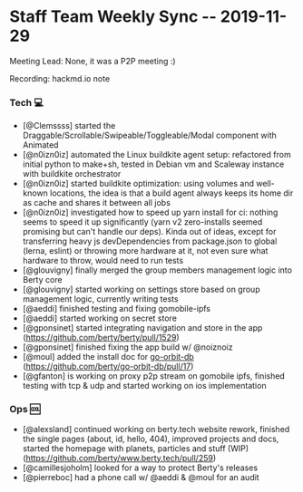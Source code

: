 # Staff Team Weekly Sync -- 2019-11-29

Meeting Lead: None, it was a P2P meeting :)

Recording: hackmd.io note

### Tech :computer:

* [@Clemssss] started the Draggable/Scrollable/Swipeable/Toggleable/Modal component with Animated
* [@n0izn0iz] automated the Linux buildkite agent setup: refactored from initial python to make+sh, tested in Debian vm and Scaleway instance with buildkite orchestrator
* [@n0izn0iz] started buildkite optimization: using volumes and well-known locations, the idea is that a build agent always keeps its home dir as cache and shares it between all jobs
* [@n0izn0iz] investigated how to speed up yarn install for ci: nothing seems to speed it up significantly (yarn v2 zero-installs seemed promising but can't handle our deps). Kinda out of ideas, except for transferring heavy js devDependencies from package.json to global (lerna, eslint) or throwing more hardware at it, not even sure what hardware to throw, would need to run tests
* [@glouvigny] finally merged the group members management logic into Berty core
* [@glouvigny] started working on settings store based on group management logic, currently writing tests
* [@aeddi] finished testing and fixing gomobile-ipfs
* [@aeddi] started working on secret store
* [@gponsinet] started integrating navigation and store in the app (https://github.com/berty/berty/pull/1529)
* [@gponsinet] finished fixing the app build w/ @noiznoiz
* [@moul] added the install doc for [go-orbit-db](https://github.com/berty/go-orbit-db) (https://github.com/berty/go-orbit-db/pull/17)
* [@gfanton] is working on proxy p2p stream on gomobile ipfs, finished testing with tcp & udp and started working on ios implementation 

### Ops :cool:

* [@alexsland] continued working on berty.tech website rework, finished the single pages (about, id, hello, 404), improved projects and docs, started the homepage with planets, particles and stuff (WIP) (https://github.com/berty/www.berty.tech/pull/259)
* [@camillesjoholm] looked for a way to protect Berty's releases 
* [@pierreboc] had a phone call w/ @aeddi & @moul for an audit 
